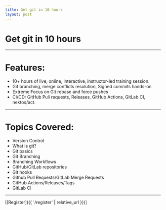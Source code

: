 ```yaml
---
title: Get git in 10 hours
layout: post
---
```


# Get git in 10 hours

---
# Features:
- 10+ hours of live, online, interactive, instructor-led training session.
- Git branching, merge conflicts resolution, Signed commits hands-on
- Extreme Focus on Git rebase and force pushes 
- CI/CD: GitHub Pull requests, Releases, GitHub Actions, GitLab CI, nektos/act.  

---
# Topics Covered:
- Version Control 
- What is git?
- Git basics
- Git Branching
- Branching Workflows
- GitHub/GitLab repositories
- Git hooks
- Github Pull Requests/GitLab Merge Requests
- GitHub Actions/Releases/Tags
- GitLab CI

---
[[Register]({{ '/register' | relative_url }})]